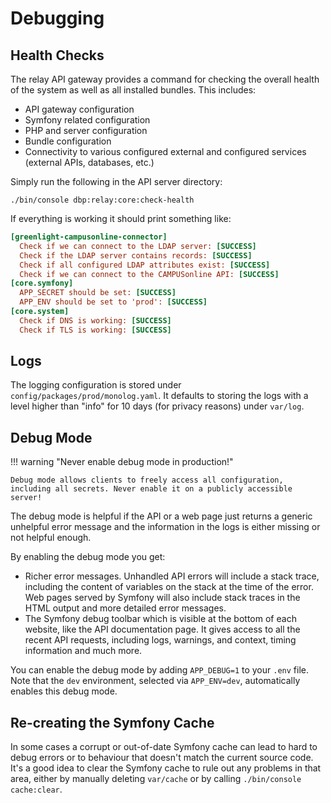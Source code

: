 # Debugging

## Health Checks

The relay API gateway provides a command for checking the overall health of the
system as well as all installed bundles. This includes:

* API gateway configuration
* Symfony related configuration
* PHP and server configuration
* Bundle configuration
* Connectivity to various configured external and configured services (external
  APIs, databases, etc.)

Simply run the following in the API server directory:

```
./bin/console dbp:relay:core:check-health
```

If everything is working it should print something like:

```ini
[greenlight-campusonline-connector]
  Check if we can connect to the LDAP server: [SUCCESS]
  Check if the LDAP server contains records: [SUCCESS]
  Check if all configured LDAP attributes exist: [SUCCESS]
  Check if we can connect to the CAMPUSonline API: [SUCCESS]
[core.symfony]
  APP_SECRET should be set: [SUCCESS]
  APP_ENV should be set to 'prod': [SUCCESS]
[core.system]
  Check if DNS is working: [SUCCESS]
  Check if TLS is working: [SUCCESS]
```

## Logs

The logging configuration is stored under `config/packages/prod/monolog.yaml`. It defaults to storing the logs with a level higher than "info" for 10 days (for privacy reasons) under `var/log`.

## Debug Mode

!!! warning "Never enable debug mode in production!"

    Debug mode allows clients to freely access all configuration, including all secrets. Never enable it on a publicly accessible server!

The debug mode is helpful if the API or a web page just returns a generic unhelpful error message and the information in the logs is either missing or not helpful enough.

By enabling the debug mode you get:

* Richer error messages. Unhandled API errors will include a stack trace, including the content of variables on the stack at the time of the error. Web pages served by Symfony will also include stack traces in the HTML output and more detailed error messages.
* The Symfony debug toolbar which is visible at the bottom of each website, like the API documentation page. It gives access to all the recent API requests, including logs, warnings, and context, timing information and much more.

You can enable the debug mode by adding `APP_DEBUG=1` to your `.env` file. Note that the `dev` environment, selected via `APP_ENV=dev`, automatically enables this debug mode.

## Re-creating the Symfony Cache

In some cases a corrupt or out-of-date Symfony cache can lead to hard to debug errors or to behaviour that doesn't match the current source code. It's a good idea to clear the Symfony cache to rule out any problems in that area, either by manually deleting `var/cache` or by calling `./bin/console cache:clear`.
